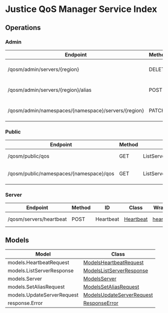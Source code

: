 [//]: # (<< Code generated. DO NOT EDIT!)

[//]: # (<< template file: justice_py_sdk_codegen/__main__.py)

# Justice QoS Manager Service Index


## Operations

### Admin
| Endpoint | Method | ID | Class | Wrapper | Example |
|---|---|---|---|---|---|
| /qosm/admin/servers/{region} | DELETE | DeleteServer | [DeleteServer](../accelbyte_py_sdk/api/qosm/operations/admin/delete_server.py) | [delete_server](../accelbyte_py_sdk/api/qosm/wrappers/_admin.py) | [accelbyte_py_sdk_cli qosm-delete-server](../samples/cli/accelbyte_py_sdk_cli/qosm/_delete_server.py) |
| /qosm/admin/servers/{region}/alias | POST | SetServerAlias | [SetServerAlias](../accelbyte_py_sdk/api/qosm/operations/admin/set_server_alias.py) | [set_server_alias](../accelbyte_py_sdk/api/qosm/wrappers/_admin.py) | [accelbyte_py_sdk_cli qosm-set-server-alias](../samples/cli/accelbyte_py_sdk_cli/qosm/_set_server_alias.py) |
| /qosm/admin/namespaces/{namespace}/servers/{region} | PATCH | UpdateServerConfig | [UpdateServerConfig](../accelbyte_py_sdk/api/qosm/operations/admin/update_server_config.py) | [update_server_config](../accelbyte_py_sdk/api/qosm/wrappers/_admin.py) | [accelbyte_py_sdk_cli qosm-update-server-config](../samples/cli/accelbyte_py_sdk_cli/qosm/_update_server_config.py) |

### Public
| Endpoint | Method | ID | Class | Wrapper | Example |
|---|---|---|---|---|---|
| /qosm/public/qos | GET | ListServer | [ListServer](../accelbyte_py_sdk/api/qosm/operations/public/list_server.py) | [list_server](../accelbyte_py_sdk/api/qosm/wrappers/_public.py) | [accelbyte_py_sdk_cli qosm-list-server](../samples/cli/accelbyte_py_sdk_cli/qosm/_list_server.py) |
| /qosm/public/namespaces/{namespace}/qos | GET | ListServerPerNamespace | [ListServerPerNamespace](../accelbyte_py_sdk/api/qosm/operations/public/list_server_per_namespace.py) | [list_server_per_namespace](../accelbyte_py_sdk/api/qosm/wrappers/_public.py) | [accelbyte_py_sdk_cli qosm-list-server-per-namespace](../samples/cli/accelbyte_py_sdk_cli/qosm/_list_server_per_namespace.py) |

### Server
| Endpoint | Method | ID | Class | Wrapper | Example |
|---|---|---|---|---|---|
| /qosm/servers/heartbeat | POST | Heartbeat | [Heartbeat](../accelbyte_py_sdk/api/qosm/operations/server/heartbeat.py) | [heartbeat](../accelbyte_py_sdk/api/qosm/wrappers/_server.py) | [accelbyte_py_sdk_cli qosm-heartbeat](../samples/cli/accelbyte_py_sdk_cli/qosm/_heartbeat.py) |


## Models
| Model | Class |
|---|---|
| models.HeartbeatRequest | [ModelsHeartbeatRequest](../accelbyte_py_sdk/api/qosm/models/models_heartbeat_request.py) |
| models.ListServerResponse | [ModelsListServerResponse](../accelbyte_py_sdk/api/qosm/models/models_list_server_response.py) |
| models.Server | [ModelsServer](../accelbyte_py_sdk/api/qosm/models/models_server.py) |
| models.SetAliasRequest | [ModelsSetAliasRequest](../accelbyte_py_sdk/api/qosm/models/models_set_alias_request.py) |
| models.UpdateServerRequest | [ModelsUpdateServerRequest](../accelbyte_py_sdk/api/qosm/models/models_update_server_request.py) |
| response.Error | [ResponseError](../accelbyte_py_sdk/api/qosm/models/response_error.py) |
